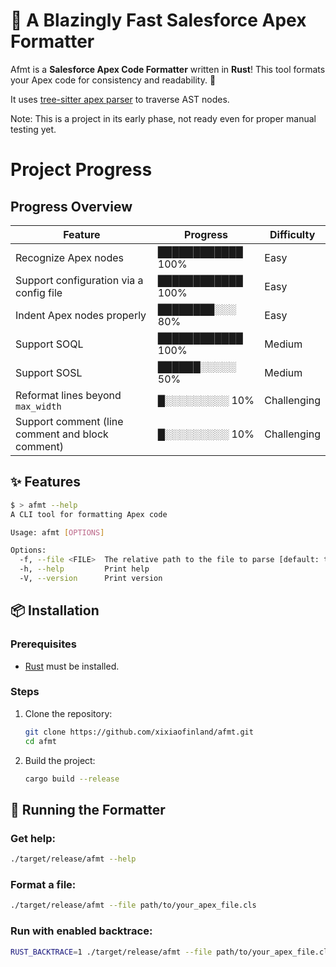 # 🚀 A Blazingly Fast Salesforce Apex Formatter

Afmt is a **Salesforce Apex Code Formatter** written in **Rust**! This tool formats your Apex code for consistency and readability. 🎯

It uses [tree-sitter apex parser](https://github.com/aheber/tree-sitter-sfapex) to traverse AST nodes.

Note: This is a project in its early phase, not ready even for proper manual testing yet.

# Project Progress

## Progress Overview

| Feature                                         | Progress       | Difficulty   |
| ----------------------------------------------- | -------------- | ------------ |
| Recognize Apex nodes| ████████████ 100% | Easy         |
| Support configuration via a config file         | ████████████ 100% | Easy         |
| Indent Apex nodes properly                      | ████████░░░ 80%  | Easy         |
| Support SOQL                                    | ████████████ 100% | Medium       |
| Support SOSL                                    | ██████░░░░░ 50%  | Medium       |
| Reformat lines beyond `max_width`               | █░░░░░░░░░ 10%  | Challenging  |
| Support comment (line comment and block comment)| █░░░░░░░░░ 10%  | Challenging  |

## ✨ Features

```bash
$ > afmt --help
A CLI tool for formatting Apex code

Usage: afmt [OPTIONS]

Options:
  -f, --file <FILE>  The relative path to the file to parse [default: tests/files/1.cls]
  -h, --help         Print help
  -V, --version      Print version
```

## 📦 Installation

### Prerequisites

- [Rust](https://www.rust-lang.org/tools/install) must be installed.

### Steps

1. Clone the repository:
   ```bash
   git clone https://github.com/xixiaofinland/afmt.git
   cd afmt
   ```

2. Build the project:
   ```bash
   cargo build --release
   ```

## 🚀 Running the Formatter

### Get help:
```bash
./target/release/afmt --help
```

### Format a file:
```bash
./target/release/afmt --file path/to/your_apex_file.cls
```

### Run with enabled backtrace:
```bash
RUST_BACKTRACE=1 ./target/release/afmt --file path/to/your_apex_file.cls
```
